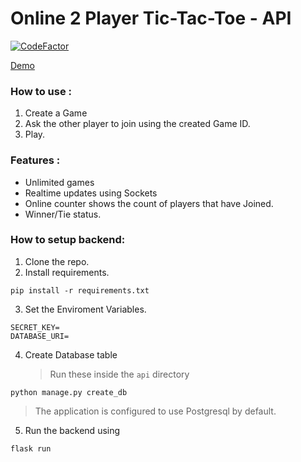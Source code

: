 # Online 2 Player Tic-Tac-Toe - API

[![CodeFactor](https://www.codefactor.io/repository/github/niketang/tic-tac-toe-online/badge)](https://www.codefactor.io/repository/github/niketang/tic-tac-toe-online)

[Demo](http://bit.ly/tic-tac-toe-online)

### How to use :

1. Create a Game
2. Ask the other player to join using the created Game ID.
3. Play.

### Features :

-   Unlimited games
-   Realtime updates using Sockets
-   Online counter shows the count of players that have Joined.
-   Winner/Tie status.

### How to setup backend:

1. Clone the repo.
2. Install requirements.

```
pip install -r requirements.txt
```

3. Set the Enviroment Variables.

```
SECRET_KEY=
DATABASE_URI=
```

4. Create Database table
    > Run these inside the `api` directory

```
python manage.py create_db
```

> The application is configured to use Postgresql by default.

5. Run the backend using

```
flask run
```